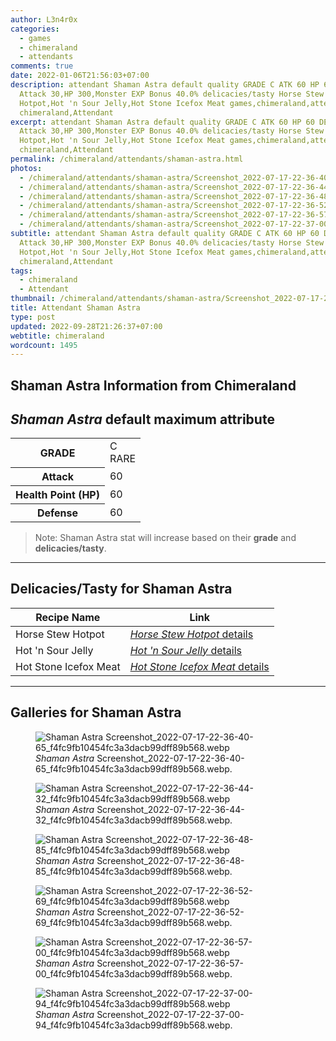 ```yaml
---
author: L3n4r0x
categories:
  - games
  - chimeraland
  - attendants
comments: true
date: 2022-01-06T21:56:03+07:00
description: attendant Shaman Astra default quality GRADE C ATK 60 HP 60 DEF 60
  Attack 30,HP 300,Monster EXP Bonus 40.0% delicacies/tasty Horse Stew
  Hotpot,Hot 'n Sour Jelly,Hot Stone Icefox Meat games,chimeraland,attendants
  chimeraland,Attendant
excerpt: attendant Shaman Astra default quality GRADE C ATK 60 HP 60 DEF 60
  Attack 30,HP 300,Monster EXP Bonus 40.0% delicacies/tasty Horse Stew
  Hotpot,Hot 'n Sour Jelly,Hot Stone Icefox Meat games,chimeraland,attendants
  chimeraland,Attendant
permalink: /chimeraland/attendants/shaman-astra.html
photos:
  - /chimeraland/attendants/shaman-astra/Screenshot_2022-07-17-22-36-40-65_f4fc9fb10454fc3a3dacb99dff89b568.webp
  - /chimeraland/attendants/shaman-astra/Screenshot_2022-07-17-22-36-44-32_f4fc9fb10454fc3a3dacb99dff89b568.webp
  - /chimeraland/attendants/shaman-astra/Screenshot_2022-07-17-22-36-48-85_f4fc9fb10454fc3a3dacb99dff89b568.webp
  - /chimeraland/attendants/shaman-astra/Screenshot_2022-07-17-22-36-52-69_f4fc9fb10454fc3a3dacb99dff89b568.webp
  - /chimeraland/attendants/shaman-astra/Screenshot_2022-07-17-22-36-57-00_f4fc9fb10454fc3a3dacb99dff89b568.webp
  - /chimeraland/attendants/shaman-astra/Screenshot_2022-07-17-22-37-00-94_f4fc9fb10454fc3a3dacb99dff89b568.webp
subtitle: attendant Shaman Astra default quality GRADE C ATK 60 HP 60 DEF 60
  Attack 30,HP 300,Monster EXP Bonus 40.0% delicacies/tasty Horse Stew
  Hotpot,Hot 'n Sour Jelly,Hot Stone Icefox Meat games,chimeraland,attendants
  chimeraland,Attendant
tags:
  - chimeraland
  - Attendant
thumbnail: /chimeraland/attendants/shaman-astra/Screenshot_2022-07-17-22-36-40-65_f4fc9fb10454fc3a3dacb99dff89b568.webp
title: Attendant Shaman Astra
type: post
updated: 2022-09-28T21:26:37+07:00
webtitle: chimeraland
wordcount: 1495
---
```


<link
  rel="stylesheet"
  href="https://rawcdn.githack.com/dimaslanjaka/Web-Manajemen/870a349/css/bootstrap-5-3-0-alpha3-wrapper.css"
/>
<section id="bootstrap-wrapper">
  <div data-bs-theme="dark">
    <h2>Shaman Astra Information from Chimeraland</h2>
    <h2 id="attribute"><i>Shaman Astra</i> default maximum attribute</h2>
    <div class="row">
      <div class="col mb-2">
        <div class="card">
          <div class="card-body">
            <table>
              <tr>
                <th>GRADE</th>
                <td>C <br /><span class="text-primary">RARE</span></td>
              </tr>
              <tr>
                <th>Attack</th>
                <td>60</td>
              </tr>
              <tr>
                <th>Health Point (HP)</th>
                <td>60</td>
              </tr>
              <tr>
                <th>Defense</th>
                <td>60</td>
              </tr>
            </table>
          </div>
        </div>
      </div>
    </div>
    <blockquote class="bd-callout bd-callout-warning">
      Note: Shaman Astra stat will increase based on their <b>grade</b> and
      <b>delicacies/tasty</b>.
    </blockquote>
    <hr />
    <h2 id="delicacies">Delicacies/Tasty for Shaman Astra</h2>
    <div class="card">
      <div class="card-body">
        <div class="table-responsive">
          <table class="table table-striped">
            <thead>
              <tr>
                <th>Recipe Name</th>
                <th>Link</th>
              </tr>
            </thead>
            <tbody>
              <tr>
                <td>Horse Stew Hotpot</td>
                <td>
                  <a
                    href="#"
                    class="text-primary"
                    title="Click here to view recipe Horse Stew Hotpot details"
                    ><i>Horse Stew Hotpot</i> details</a
                  >
                </td>
              </tr>
              <tr>
                <td>Hot &#x27;n Sour Jelly</td>
                <td>
                  <a
                    href="https://www.webmanajemen.com/chimeraland/recipes/hot-n-sour-jelly.html"
                    class="text-primary"
                    title="Click here to view recipe Hot &#x27;n Sour Jelly details"
                    ><i>Hot &#x27;n Sour Jelly</i> details</a
                  >
                </td>
              </tr>
              <tr>
                <td>Hot Stone Icefox Meat</td>
                <td>
                  <a
                    href="#"
                    class="text-primary"
                    title="Click here to view recipe Hot Stone Icefox Meat details"
                    ><i>Hot Stone Icefox Meat</i> details</a
                  >
                </td>
              </tr>
            </tbody>
          </table>
        </div>
      </div>
    </div>
    <hr />
    <div id="gallery">
      <h2>Galleries for Shaman Astra</h2>
      <div class="row">
        <div class="col-lg-6 col-12">
          <figure>
            <img
              src="https://www.webmanajemen.com/chimeraland/attendants/shaman-astra/Screenshot_2022-07-17-22-36-40-65_f4fc9fb10454fc3a3dacb99dff89b568.webp"
              alt="Shaman Astra Screenshot_2022-07-17-22-36-40-65_f4fc9fb10454fc3a3dacb99dff89b568.webp"
            />
            <figcaption style="word-wrap: break-word">
              <i>Shaman Astra</i>
              Screenshot_2022-07-17-22-36-40-65_f4fc9fb10454fc3a3dacb99dff89b568.webp.
            </figcaption>
          </figure>
        </div>
        <div class="col-lg-6 col-12">
          <figure>
            <img
              src="https://www.webmanajemen.com/chimeraland/attendants/shaman-astra/Screenshot_2022-07-17-22-36-44-32_f4fc9fb10454fc3a3dacb99dff89b568.webp"
              alt="Shaman Astra Screenshot_2022-07-17-22-36-44-32_f4fc9fb10454fc3a3dacb99dff89b568.webp"
            />
            <figcaption style="word-wrap: break-word">
              <i>Shaman Astra</i>
              Screenshot_2022-07-17-22-36-44-32_f4fc9fb10454fc3a3dacb99dff89b568.webp.
            </figcaption>
          </figure>
        </div>
        <div class="col-lg-6 col-12">
          <figure>
            <img
              src="https://www.webmanajemen.com/chimeraland/attendants/shaman-astra/Screenshot_2022-07-17-22-36-48-85_f4fc9fb10454fc3a3dacb99dff89b568.webp"
              alt="Shaman Astra Screenshot_2022-07-17-22-36-48-85_f4fc9fb10454fc3a3dacb99dff89b568.webp"
            />
            <figcaption style="word-wrap: break-word">
              <i>Shaman Astra</i>
              Screenshot_2022-07-17-22-36-48-85_f4fc9fb10454fc3a3dacb99dff89b568.webp.
            </figcaption>
          </figure>
        </div>
        <div class="col-lg-6 col-12">
          <figure>
            <img
              src="https://www.webmanajemen.com/chimeraland/attendants/shaman-astra/Screenshot_2022-07-17-22-36-52-69_f4fc9fb10454fc3a3dacb99dff89b568.webp"
              alt="Shaman Astra Screenshot_2022-07-17-22-36-52-69_f4fc9fb10454fc3a3dacb99dff89b568.webp"
            />
            <figcaption style="word-wrap: break-word">
              <i>Shaman Astra</i>
              Screenshot_2022-07-17-22-36-52-69_f4fc9fb10454fc3a3dacb99dff89b568.webp.
            </figcaption>
          </figure>
        </div>
        <div class="col-lg-6 col-12">
          <figure>
            <img
              src="https://www.webmanajemen.com/chimeraland/attendants/shaman-astra/Screenshot_2022-07-17-22-36-57-00_f4fc9fb10454fc3a3dacb99dff89b568.webp"
              alt="Shaman Astra Screenshot_2022-07-17-22-36-57-00_f4fc9fb10454fc3a3dacb99dff89b568.webp"
            />
            <figcaption style="word-wrap: break-word">
              <i>Shaman Astra</i>
              Screenshot_2022-07-17-22-36-57-00_f4fc9fb10454fc3a3dacb99dff89b568.webp.
            </figcaption>
          </figure>
        </div>
        <div class="col-lg-6 col-12">
          <figure>
            <img
              src="https://www.webmanajemen.com/chimeraland/attendants/shaman-astra/Screenshot_2022-07-17-22-37-00-94_f4fc9fb10454fc3a3dacb99dff89b568.webp"
              alt="Shaman Astra Screenshot_2022-07-17-22-37-00-94_f4fc9fb10454fc3a3dacb99dff89b568.webp"
            />
            <figcaption style="word-wrap: break-word">
              <i>Shaman Astra</i>
              Screenshot_2022-07-17-22-37-00-94_f4fc9fb10454fc3a3dacb99dff89b568.webp.
            </figcaption>
          </figure>
        </div>
      </div>
    </div>
  </div>
</section>